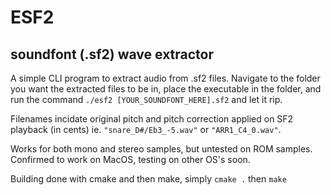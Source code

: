 # ESF2
## soundfont (.sf2) wave extractor

A simple CLI program to extract audio from .sf2 files. Navigate to the folder you want the extracted files to be in, place the executable in the folder, and run the command `./esf2 [YOUR_SOUNDFONT_HERE].sf2` and let it rip. 

Filenames incidate original pitch and pitch correction applied on SF2 playback (in cents) ie. `"snare_D#/Eb3_-5.wav"` or `"ARR1_C4_0.wav"`.

Works for both mono and stereo samples, but untested on ROM samples. Confirmed to work on MacOS, testing on other OS's soon.

Building done with cmake and then make, simply `cmake .` then `make`
